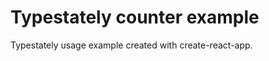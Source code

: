 Typestately counter example
===========================
Typestately usage example created with create-react-app.